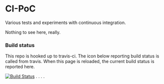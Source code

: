 CI-PoC
======

Various tests and experiments with continuous integration.

Nothing to see here, really.

### Build status
This repo is hooked up to travis-ci. The icon below reporting build status is called 
from travis. When this page is reloaded, the current build status is reported here.

[![Build Status](https://travis-ci.org/davidcmoulton/CI-PoC.png?branch=master)](https://travis-ci.org/davidcmoulton/CI-PoC)
.
.
.
.
